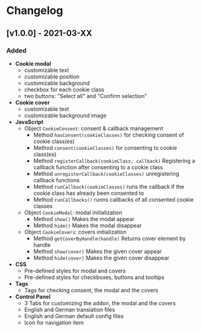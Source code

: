 # Changelog

## [v1.0.0] - 2021-03-XX

### Added
* **Cookie modal**
  * customizable text
  * customizable position
  * customizable background
  * checkbox for each cookie class
  * two buttons: "Select all" and "Confirm selection"
* **Cookie cover**
  * customizable text
  * customizable background image
* **JavaScript**
  * Object ``CookieConsent``: consent & callback management
    * Method ``hasConsent(cookieClasses)`` for checking consent of cookie class(es)
    * Method ``consent(cookieClasses)`` for consenting to cookie class(es)
    * Method ``registerCallback(cookieClass, callback)`` Registering a callback
      function after consenting to a cookie class
    * Method ``unregisterCallback(cookieClasses)`` unregistering callback functions
    * Method ``runCallback(cookieClasses)`` runs the callback if the cookie class
      has already been consented to
    * Method ``runCallbacks()`` runns callbacks of all consented cookie classes
  * Object ``CookieModal``: modal initialization
    * Method ``show()`` Makes the modal appear
    * Method ``hide()`` Makes the modal disappear
  * Object ``CookieCovers``: covers initialization
    * Method ``getCoverByHandle(handle)`` Returns cover element by handle
    * Method ``show(cover)`` Makes the given cover appear
    * Method ``hide(cover)`` Makes the given cover disappear
* **CSS**
  * Pre-defined styles for modal and covers
  * Pre-defined styles for checkboxes, buttons and tooltips
* **Tags**
  * Tags for checking consent, the modal and the covers
* **Control Panel**
  * 3 Tabs for customizing the addon, the modal and the covers
  * English and German translation files
  * English and German default config files
  * Icon for navigation item
